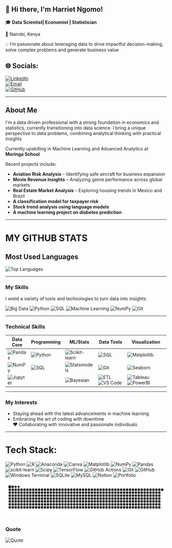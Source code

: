 ## 👋 Hi there, I'm Harriet Ngomo!

🎓 **Data Scientist| Economist | Statistician**

📍 Nairobi, Kenya

💡 I’m passionate about leveraging data to drive impactful decision-making, solve complex problems and generate business value


## 🌐 Socials:

[![LinkedIn](https://img.shields.io/badge/LinkedIn-%230077B5.svg?logo=linkedin&logoColor=white)](https://linkedin.com/in/Harriet-ngomo)  
[![Email](https://img.shields.io/badge/Email-D14836?logo=gmail&logoColor=white)](mailto:harrietngomo@gmail.com)  
[![GitHub](https://img.shields.io/badge/GitHub-%23121011.svg?logo=github&logoColor=white)](https://github.com/Harriet-ngomo)

---

## About Me

I'm a data driven professional with a strong foundation in economics and statistics, currently transitioning into data science. I bring a unique perspective to data problems, combining analytical thinking with practical insights

Currently upskilling in Machine Learning and Advanced Analytics at **Moringa School**  

Recent projects include:
- **Aviation Risk Analysis** – Identifying safe aircraft for business expansion  
- **Movie Revenue Insights** – Analyzing genre performance across global markets  
- **Real Estate Market Analysis** – Exploring housing trends in Mexico and Brazil  
- **A classification model for taxpayer risk** 
- **Stock trend analysis using language models**  
- **A machine learning project on diabetes prediction**
---

# MY GITHUB STATS

## Most Used Languages

![Top Languages](https://github-readme-stats.vercel.app/api/top-langs/?username=Harriet-ngomo&layout=compact&hide=html,css,cython,c&langs_count=6&theme=merko)

---
### My Skills

I wield a variety of tools and technologies to turn data into insights:

![Big Data](https://img.shields.io/badge/Big_Data-F46800?logo=apachehadoop&logoColor=white) 
![Python](https://img.shields.io/badge/Python-3776AB?logo=python&logoColor=white) 
![SQL](https://img.shields.io/badge/SQL-4479A1?logo=postgresql&logoColor=white) 
![Machine Learning](https://img.shields.io/badge/Machine_Learning-0696D7?logo=scikit-learn&logoColor=white) 
![NumPy](https://img.shields.io/badge/NumPy-013243?logo=numpy&logoColor=white) 
![Git](https://img.shields.io/badge/Git-F05032?logo=git&logoColor=white)

---
### Technical Skills 

| Data Core       | Programming    | ML/Stats       | Data Tools     | Visualization       |
|-----------------|----------------|----------------|----------------|---------------------|
| ![Pandas](https://img.shields.io/badge/Pandas-150458?logo=pandas&logoColor=white) | ![Python](https://img.shields.io/badge/Python-3776AB?logo=python&logoColor=white) | ![Scikit-learn](https://img.shields.io/badge/ScikitLearn-F7931E?logo=scikit-learn&logoColor=white) | ![SQL](https://img.shields.io/badge/SQL-4479A1?logo=postgresql&logoColor=white) | ![Matplotlib](https://img.shields.io/badge/Matplotlib-11557C?logo=python&logoColor=white) |
| ![NumPy](https://img.shields.io/badge/NumPy-013243?logo=numpy&logoColor=white) | ![SQL](https://img.shields.io/badge/SQL-4479A1?logo=postgresql&logoColor=white) | ![Statsmodels](https://img.shields.io/badge/Statsmodels-8C4C94?logo=python&logoColor=white) | ![Git](https://img.shields.io/badge/Git-F05032?logo=git&logoColor=white) | ![Seaborn](https://img.shields.io/badge/Seaborn-5C8DBC?logo=python&logoColor=white) |
| ![Jupyter](https://img.shields.io/badge/Jupyter-F37626?logo=jupyter&logoColor=white) |  | ![Bayesian](https://img.shields.io/badge/Bayesian-8C4C94?logo=python&logoColor=white) | ![ETL](https://img.shields.io/badge/ETL-2496ED?logo=apachespark&logoColor=white) ![VS Code](https://img.shields.io/badge/VS_Code-007ACC?logo=visualstudiocode&logoColor=white) | ![Tableau](https://img.shields.io/badge/Tableau-E97627?logo=tableau&logoColor=white) ![PowerBI](https://img.shields.io/badge/Power_BI-F2C811?logo=powerbi&logoColor=black) |


---
### My Interests

- Staying ahead with the latest advancements in machine learning  
- Embracing the art of coding with downtime  
❤️ Collaborating with innovative and passionate individuals

---

# Tech Stack:
![Python](https://img.shields.io/badge/python-3670A0?style=flat-square&logo=python&logoColor=ffdd54) ![R](https://img.shields.io/badge/r-%23276DC3.svg?style=flat-square&logo=r&logoColor=white) ![Anaconda](https://img.shields.io/badge/Anaconda-%2344A833.svg?style=flat-square&logo=anaconda&logoColor=white) ![Canva](https://img.shields.io/badge/Canva-%2300C4CC.svg?style=flat-square&logo=Canva&logoColor=white) ![Matplotlib](https://img.shields.io/badge/Matplotlib-%23ffffff.svg?style=flat-square&logo=Matplotlib&logoColor=black) ![NumPy](https://img.shields.io/badge/numpy-%23013243.svg?style=flat-square&logo=numpy&logoColor=white) ![Pandas](https://img.shields.io/badge/pandas-%23150458.svg?style=flat-square&logo=pandas&logoColor=white) ![scikit-learn](https://img.shields.io/badge/scikit--learn-%23F7931E.svg?style=flat-square&logo=scikit-learn&logoColor=white) ![Scipy](https://img.shields.io/badge/SciPy-%230C55A5.svg?style=flat-square&logo=scipy&logoColor=%white) ![TensorFlow](https://img.shields.io/badge/TensorFlow-%23FF6F00.svg?style=flat-square&logo=TensorFlow&logoColor=white) ![GitHub Actions](https://img.shields.io/badge/github%20actions-%232671E5.svg?style=flat-square&logo=githubactions&logoColor=white) ![Git](https://img.shields.io/badge/git-%23F05033.svg?style=flat-square&logo=git&logoColor=white) ![GitHub](https://img.shields.io/badge/github-%23121011.svg?style=flat-square&logo=github&logoColor=white) ![Windows Terminal](https://img.shields.io/badge/Windows%20Terminal-%234D4D4D.svg?style=flat-square&logo=windows-terminal&logoColor=white) ![SQLite](https://img.shields.io/badge/sqlite-%2307405e.svg?style=flat-square&logo=sqlite&logoColor=white) ![MySQL](https://img.shields.io/badge/mysql-4479A1.svg?style=flat-square&logo=mysql&logoColor=white) ![Notion](https://img.shields.io/badge/Notion-%23000000.svg?style=flat-square&logo=notion&logoColor=white) ![Portfolio](https://img.shields.io/badge/Portfolio-%23000000.svg?style=flat-square&logo=firefox&logoColor=#FF7139)

![snake gif](https://github.com/Harriet-ngomo/Harriet-ngomo/blob/output/github-snake.svg)


### Quote
![Quote](https://quotes-github-readme.vercel.app/api?type=horizontal&theme=radical)





